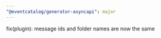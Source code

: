 ```yaml
---
"@eventcatalog/generator-asyncapi": major
---
```


fix(plugin): message ids and folder names are now the same
